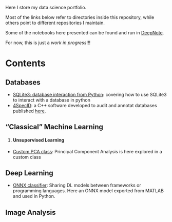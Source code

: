 Here I store my data science portfolio. 

Most of the links below refer to directories inside this repository, while others point to different repositories I maintain.

Some of the notebooks here presented can be found and run in [DeepNote](https://deepnote.com/@econdesousa).


For now, this is just a *work in progress*!!!


# Contents
## Databases
   - [SQLite3: database interaction from Python](https://github.com/econdesousa/portfolio/blob/main/SQLite3-database-interaction-from-Python): covering how to use SQLite3 to interact with a database in python
   - [4SpecID](https://github.com/4specid/4specid): a C++ software developed to audit and annotat databases published [here](https://www.mdpi.com/2073-4425/12/1/61).
## “Classical” Machine Learning
   1. #### Unsupervised Learning
   - [Custom PCA class](https://github.com/econdesousa/portfolio/blob/main/PCA): Principal Component Analysis is here explored in a custom class

## Deep Learning
   - [ONNX classifier](https://github.com/econdesousa/portfolio/blob/main/ONNXclassifier): Sharing DL models between frameworks or programming languages. Here an ONNX model exported from MATLAB and used in Python.

## Image Analysis



